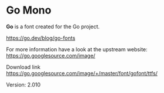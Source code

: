 # Go Mono

**Go** is a font created for the Go project.

https://go.dev/blog/go-fonts

For more information have a look at the upstream website: https://go.googlesource.com/image/

Download link https://go.googlesource.com/image/+/master/font/gofont/ttfs/

Version: 2.010

